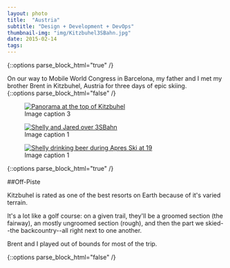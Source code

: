 ```yaml
---
layout: photo
title:  "Austria"
subtitle: "Design + Development + DevOps"
thumbnail-img: "img/Kitzbuhel3SBahn.jpg"
date: 2015-02-14
tags:
---
```



{::options parse_block_html="true" /}
<section class="container--big">
On our way to Mobile World Congress in Barcelona, my father and I met my brother Brent in Kitzbuhel, Austria for three days of epic skiing.
</section>
{::options parse_block_html="false" /}

<section class="photoset" data-layout="12" itemscope itemtype="http://schema.org/ImageGallery">
  <figure class="photoset-item" itemprop="associatedMedia" itemscope itemtype="http://schema.org/ImageObject">
    <a href="../../../../img/KitzbuhelPanorama.jpg" data-size="1030x318">
      <img class="lazy" src="http://luis-almeida.github.io/unveil/img/loader.gif"  data-src="../../../../img/KitzbuhelPanorama.jpg" alt="Panorama at the top of Kitzbuhel" >
    </a>
    <figcaption itemprop="caption description">Image caption  3</figcaption>
  </figure>
  <figure class="photoset-item" itemprop="associatedMedia" itemscope itemtype="http://schema.org/ImageObject">
    <a href="../../../../img/Kitzbuhel3SBahn.jpg" itemprop="contentUrl" data-size="1024x768">
      <img class="lazy" src="http://luis-almeida.github.io/unveil/img/loader.gif" data-src="../../../../img/Kitzbuhel3SBahn.jpg" alt="Shelly and Jared over 3SBahn">
    </a>
    <figcaption itemprop="caption description">Image caption  1</figcaption>
  </figure>
  <figure class="photoset-item" itemprop="associatedMedia" itemscope itemtype="http://schema.org/ImageObject">
    <a href="../../../../img/Kitzbuhel19.jpg" itemprop="contentUrl" data-size="1024x768">
      <img class="lazy" src="http://luis-almeida.github.io/unveil/img/loader.gif" data-src="../../../../img/Kitzbuhel19.jpg" alt="Shelly drinking beer during Apres Ski at 19">
    </a>
    <figcaption itemprop="caption description">Image caption  1</figcaption>
  </figure>
</section>

{::options parse_block_html="true" /}
<section class="container--big">
##Off-Piste

Kitzbuhel is rated as one of the best resorts on Earth because of it's varied terrain.

It's a lot like a golf course: on a given trail, they'll be a groomed section (the fairway), an mostly ungroomed section (rough),  and then the part we skied--the backcountry--all right next to one another.

Brent and I played out of bounds for most of the trip.
</section>
{::options parse_block_html="false" /}
